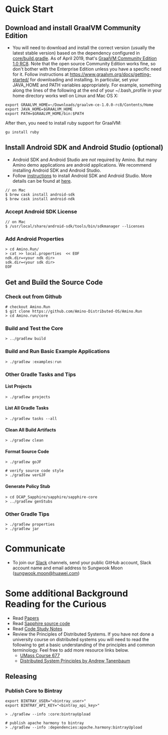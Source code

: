 # Quick Start
## Download and install GraalVM Community Edition
* You will need to download and install the correct version (usually the latest stable version)
  based on the dependency configured in 
  [core/build.gradle](../../core/build.gradle). 
  As of April 2019, that's
  [GraalVM Community Edition 1.0 RC8](https://github.com/oracle/graal/releases/tag/vm-1.0.0-rc8).
  Note that the open source Community Edition works fine, so don't bother with the Enterprise Edition unless 
  you have a specific need for it.
  Follow instructions at  https://www.graalvm.org/docs/getting-started/ for downloading and installing.
  In particular, set your JAVA_HOME and PATH variables appropriately.  For example, something along the lines of the following at the end of your ~/.bash_profile in your home directory works well on Linux and Mac OS X:
```  
export GRAALVM_HOME=~/Downloads/graalvm-ce-1.0.0-rc8/Contents/Home
export JAVA_HOME=$GRAALVM_HOME
export PATH=$GRAALVM_HOME/bin:$PATH
```
  After then, you need to install ruby support for GraalVM:
```
gu install ruby
```

## Install Android SDK and Android Studio (optional)
* Android SDK and Android Studio are *not* required by Amino. But many Amino demo applications are android applications. We recommend installing Android SDK and Android Studio.
* Follow [instructions](https://developer.android.com/studio/) to install Android SDK and Android Studio. More details can be found at [here](https://wiki.appcelerator.org/display/guides2/Installing+the+Android+SDK#InstallingtheAndroidSDK-InstallingAndroidSDKToolsonmacOS).
```shell
// on Mac
$ brew cask install android-sdk
$ brew cask install android-ndk
```

### Accept Android SDK License
```shell
// on Mac
$ /usr/local/share/android-sdk/tools/bin/sdkmanager --licenses
```

### Add Android Properties
```shell
> cd Amino.Run/
> cat >> local.properties  << EOF
ndk.dir=<your ndk dir>
sdk.dir=<your sdk dir>
EOF
```

## Get and Build the Source Code

### Check out from Github
```shell
# checkout Amino.Run
$ git clone https://github.com/Amino-Distributed-OS/Amino.Run
> cd Amino.run/core
```

### Build and Test the Core
```shell
> ../gradlew build
```

### Build and Run Basic Example Applications
```shell
> ./gradlew :examples:run
```

### Other Gradle Tasks and Tips

#### List Projects
```shell
> ./gradlew projects
```
#### List All Gradle Tasks
```shell
> ./gradlew tasks --all
```

#### Clean All Build Artifacts
```shell
> ./gradlew clean

```
#### Format Source Code
```shell
> ./gradlew goJF

# verify source code style
> ./gradlew verGJF
```

#### Generate Policy Stub
```shell
> cd DCAP_Sapphire/sapphire/sapphire-core
> ../gradlew genStubs
```

### Other Gradle Tips
```shell
> ./gradlew properties
> ./gradlew jar
```

# Communicate

<!--
TODO: Create public slack channels, and allow self-signup.  In the mean time, Sungwook signs people up.
-->
* To join our [Slack](http://slack.com) channels, send your public GitHub account, Slack account name and email address to Sungwook Moon (sungwook.moon@huawei.com)

# Some additional Background Reading for the Curious

* Read [Papers](https://sapphire.cs.washington.edu/research/)
* Read [Sapphire source code](https://sapphire.cs.washington.edu/code.html)
* Read [Code Study Notes](./code_study/)
* Review the Principles of Distributed Systems. If you have not done a university course on distributed systems you will need to read the following to get a basic understanding of the principles and common terminology. Feel free to add more resource links below.
  * [UMass Course 677](http://lass.cs.umass.edu/~shenoy/courses/677/)
  * [Distributed System Principles by Andrew Tanenbaum](https://www.amazon.com/Distributed-Systems-Principles-Andrew-Tanenbaum/dp/153028175X)

## Releasing

### Publish Core to Bintray 
```shell
export BINTRAY_USER="<bintray_user>"
export BINTRAY_API_KEY="<bintray_api_key>"

> ./gradlew --info :core:bintrayUpload

# publish apache harmony to bintray
> ./gradlew --info :dependencies:apache.harmony:bintrayUpload
```


